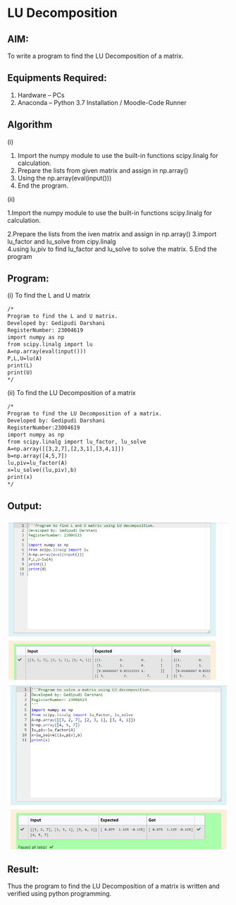 # LU Decomposition 

## AIM:
To write a program to find the LU Decomposition of a matrix.

## Equipments Required:
1. Hardware – PCs
2. Anaconda – Python 3.7 Installation / Moodle-Code Runner

## Algorithm
(i)

1. Import the numpy module to use the built-in functions  scipy.linalg for calculation.
2. Prepare the lists from given matrix and assign in np.array()
3. Using the np.array(eval(input()))
4. End the program.

(ii)

 1.Import the numpy module to use the built-in functions  scipy.linalg for calculation.
 
 2.Prepare the lists from the iven matrix and assign in np.array()
 3.import lu_factor and lu_solve from cipy.linalg        
 4.using lu,piv to find lu_factor and lu_solve to solve the matrix.
 5.End the program

  


## Program:
(i) To find the L and U matrix
```
/*
Program to find the L and U matrix.
Developed by: Gedipudi Darshani 
RegisterNumber: 23004619
import numpy as np
from scipy.linalg import lu
A=np.array(eval(input()))
P,L,U=lu(A)
print(L)
print(U)
*/
```
(ii) To find the LU Decomposition of a matrix
```
/*
Program to find the LU Decomposition of a matrix.
Developed by: Gedipudi Darshani
RegisterNumber:23004619
import numpy as np
from scipy.linalg import lu_factor, lu_solve
A=np.array([[3,2,7],[2,3,1],[3,4,1]])
b=np.array([4,5,7])
lu,piv=lu_factor(A)
x=lu_solve((lu,piv),b)
print(x)
*/
```

## Output:
![lu decomposition](output1.png)
![solution](output2.png)


## Result:
Thus the program to find the LU Decomposition of a matrix is written and verified using python programming.

